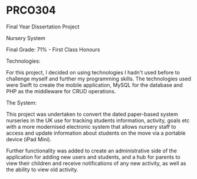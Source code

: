 # PRCO304
Final Year Dissertation Project

Nursery System

Final Grade: 71% - First Class Honours

Technologies:

For this project, I decided on using technologies I hadn't used before to challenge myself and further my programming skills. The technologies used were Swift to create the mobile application, MySQL for the database and PHP as the middleware for CRUD operations.  




The System:

This project was undertaken to convert the dated paper-based system nurseries in the UK use for tracking students information, activity,
goals etc with a more modernised electronic system that allows nursery staff to access and update information about students on the move
via a portable device (iPad Mini).

Further functionality was added to create an administrative side of the application for adding new users and students, and a hub for parents
to view their children and receive notifications of any new activity, as well as the ability to view old activity.
